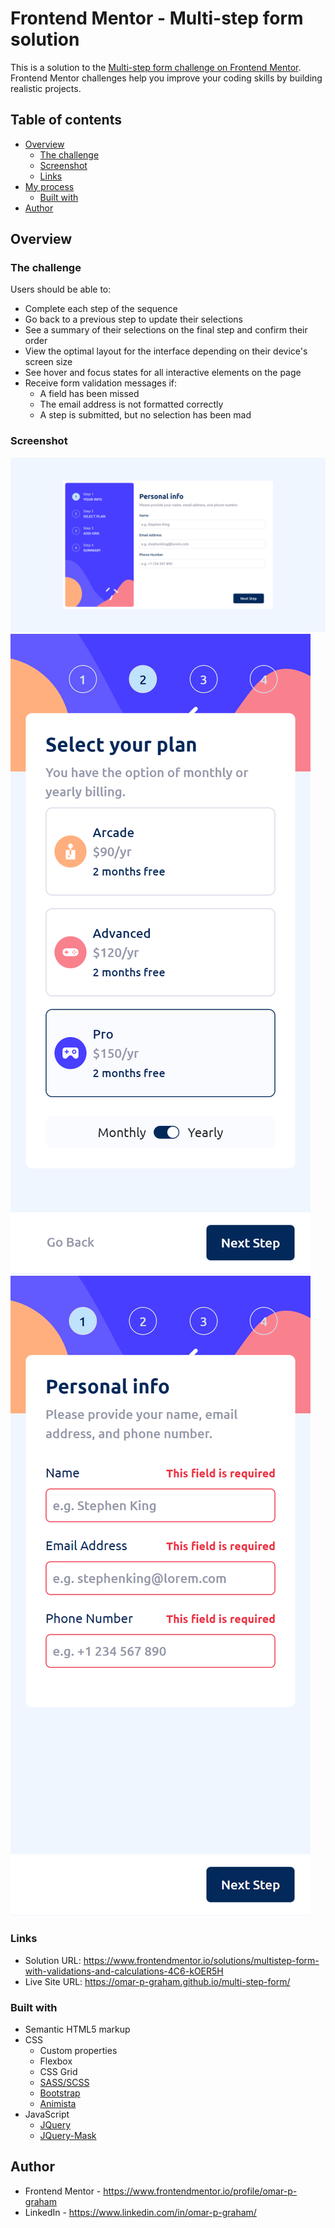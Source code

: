 # Frontend Mentor - Multi-step form solution

This is a solution to the [Multi-step form challenge on Frontend Mentor](https://www.frontendmentor.io/challenges/multistep-form-YVAnSdqQBJ). Frontend Mentor challenges help you improve your coding skills by building realistic projects.

## Table of contents

- [Overview](#overview)
  - [The challenge](#the-challenge)
  - [Screenshot](#screenshot)
  - [Links](#links)
- [My process](#my-process)
  - [Built with](#built-with)
- [Author](#author)

## Overview

### The challenge

Users should be able to:

- Complete each step of the sequence
- Go back to a previous step to update their selections
- See a summary of their selections on the final step and confirm their order
- View the optimal layout for the interface depending on their device's screen size
- See hover and focus states for all interactive elements on the page
- Receive form validation messages if:
  - A field has been missed
  - The email address is not formatted correctly
  - A step is submitted, but no selection has been mad

### Screenshot

![desktop view - 1440px](./assets/screenshots/desktop/step1.png)
![mobile view - 375px](./assets/screenshots/mobile/step2.png)
![Active and error states](./assets/screenshots/mobile/step1.png)

### Links

- Solution URL: https://www.frontendmentor.io/solutions/multistep-form-with-validations-and-calculations-4C6-kOER5H
- Live Site URL: https://omar-p-graham.github.io/multi-step-form/

### Built with

- Semantic HTML5 markup
- CSS 
  - Custom properties
  - Flexbox
  - CSS Grid
  - [SASS/SCSS](https://sass-lang.com/)
  - [Bootstrap](https://getbootstrap.com/)
  - [Animista](https://animista.net/)
- JavaScript
  - [JQuery](https://jquery.com/)
  - [JQuery-Mask](https://igorescobar.github.io/jQuery-Mask-Plugin/)

## Author

- Frontend Mentor - https://www.frontendmentor.io/profile/omar-p-graham
- LinkedIn - https://www.linkedin.com/in/omar-p-graham/
